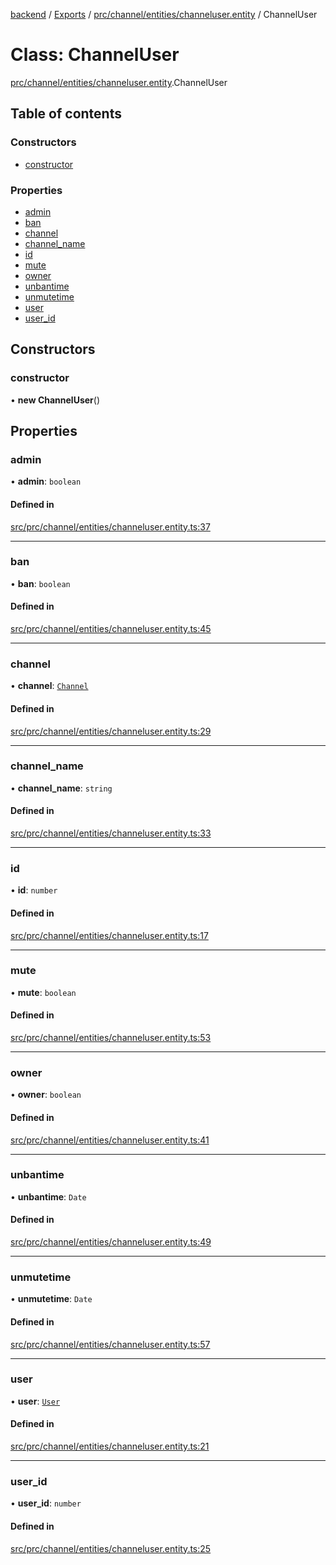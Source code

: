 [backend](../README.md) / [Exports](../modules.md) / [prc/channel/entities/channeluser.entity](../modules/prc_channel_entities_channeluser_entity.md) / ChannelUser

# Class: ChannelUser

[prc/channel/entities/channeluser.entity](../modules/prc_channel_entities_channeluser_entity.md).ChannelUser

## Table of contents

### Constructors

- [constructor](prc_channel_entities_channeluser_entity.ChannelUser.md#constructor)

### Properties

- [admin](prc_channel_entities_channeluser_entity.ChannelUser.md#admin)
- [ban](prc_channel_entities_channeluser_entity.ChannelUser.md#ban)
- [channel](prc_channel_entities_channeluser_entity.ChannelUser.md#channel)
- [channel\_name](prc_channel_entities_channeluser_entity.ChannelUser.md#channel_name)
- [id](prc_channel_entities_channeluser_entity.ChannelUser.md#id)
- [mute](prc_channel_entities_channeluser_entity.ChannelUser.md#mute)
- [owner](prc_channel_entities_channeluser_entity.ChannelUser.md#owner)
- [unbantime](prc_channel_entities_channeluser_entity.ChannelUser.md#unbantime)
- [unmutetime](prc_channel_entities_channeluser_entity.ChannelUser.md#unmutetime)
- [user](prc_channel_entities_channeluser_entity.ChannelUser.md#user)
- [user\_id](prc_channel_entities_channeluser_entity.ChannelUser.md#user_id)

## Constructors

### constructor

• **new ChannelUser**()

## Properties

### admin

• **admin**: `boolean`

#### Defined in

[src/prc/channel/entities/channeluser.entity.ts:37](https://github.com/GQDeltex/ft_transcendence/blob/fdce073/backend/src/prc/channel/entities/channeluser.entity.ts#L37)

___

### ban

• **ban**: `boolean`

#### Defined in

[src/prc/channel/entities/channeluser.entity.ts:45](https://github.com/GQDeltex/ft_transcendence/blob/fdce073/backend/src/prc/channel/entities/channeluser.entity.ts#L45)

___

### channel

• **channel**: [`Channel`](prc_channel_entities_channel_entity.Channel.md)

#### Defined in

[src/prc/channel/entities/channeluser.entity.ts:29](https://github.com/GQDeltex/ft_transcendence/blob/fdce073/backend/src/prc/channel/entities/channeluser.entity.ts#L29)

___

### channel\_name

• **channel\_name**: `string`

#### Defined in

[src/prc/channel/entities/channeluser.entity.ts:33](https://github.com/GQDeltex/ft_transcendence/blob/fdce073/backend/src/prc/channel/entities/channeluser.entity.ts#L33)

___

### id

• **id**: `number`

#### Defined in

[src/prc/channel/entities/channeluser.entity.ts:17](https://github.com/GQDeltex/ft_transcendence/blob/fdce073/backend/src/prc/channel/entities/channeluser.entity.ts#L17)

___

### mute

• **mute**: `boolean`

#### Defined in

[src/prc/channel/entities/channeluser.entity.ts:53](https://github.com/GQDeltex/ft_transcendence/blob/fdce073/backend/src/prc/channel/entities/channeluser.entity.ts#L53)

___

### owner

• **owner**: `boolean`

#### Defined in

[src/prc/channel/entities/channeluser.entity.ts:41](https://github.com/GQDeltex/ft_transcendence/blob/fdce073/backend/src/prc/channel/entities/channeluser.entity.ts#L41)

___

### unbantime

• **unbantime**: `Date`

#### Defined in

[src/prc/channel/entities/channeluser.entity.ts:49](https://github.com/GQDeltex/ft_transcendence/blob/fdce073/backend/src/prc/channel/entities/channeluser.entity.ts#L49)

___

### unmutetime

• **unmutetime**: `Date`

#### Defined in

[src/prc/channel/entities/channeluser.entity.ts:57](https://github.com/GQDeltex/ft_transcendence/blob/fdce073/backend/src/prc/channel/entities/channeluser.entity.ts#L57)

___

### user

• **user**: [`User`](users_entities_user_entity.User.md)

#### Defined in

[src/prc/channel/entities/channeluser.entity.ts:21](https://github.com/GQDeltex/ft_transcendence/blob/fdce073/backend/src/prc/channel/entities/channeluser.entity.ts#L21)

___

### user\_id

• **user\_id**: `number`

#### Defined in

[src/prc/channel/entities/channeluser.entity.ts:25](https://github.com/GQDeltex/ft_transcendence/blob/fdce073/backend/src/prc/channel/entities/channeluser.entity.ts#L25)
